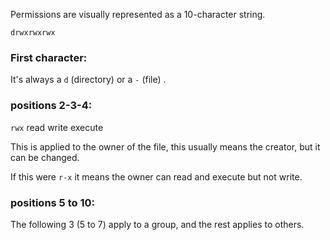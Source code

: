 Permissions are visually represented as a 10-character string. 
```
drwxrwxrwx
```

### First character:

It's always a `d` (directory) or a `-` (file) .

### positions 2-3-4:

`rwx` read write execute

This is applied to the owner of the file, this usually means the creator, but it can be changed.

If this were `r-x` it means the owner can read and execute but not write.

### positions 5 to 10:

The following 3 (5 to 7) apply to a group, and the rest applies to others.